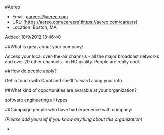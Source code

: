 
#Aereo

* Email: [careers@aereo.com](mailto:careers@aereo.com)
* URL: [https://aereo.com/careers](https://aereo.com/careers)
* Location: Boston, MA

Added: 10/9/2012 13:46:40

##What is great about your company?

Access your local over-the-air channels - all the major broadcast networks and over 20 other channels - in HD quality.  People are really cool. 

##How do people apply?

Get in touch with Carol and she'll forward along your info

##What kind of opportunities are available at your organization?

software engineering all types

##Campaign people who have had experience with company:

*(Please add yourself if you know anything about this organization)*

* 


    